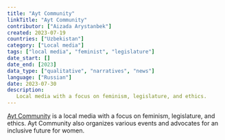 ```yaml
---
title: "Ayt Community"
linkTitle: "Ayt Community"
contributor: ["Aizada Arystanbek"]
created: 2023-07-19
countries: ["Uzbekistan"]
category: ["Local media"]
tags: ["local media", "feminist", "legislature"]
date_start: []
date_end: [2023]
data_type: ["qualitative", "narratives", "news"]
language: ["Russian"]
date: 2023-07-30
description:
   Local media with a focus on feminism, legislature, and ethics.
---
```


[Ayt Community](https://www.instagram.com/ayt_community/) is a local media with a focus on feminism, legislature, and ethics. Ayt Community also organizes various events and advocates for an inclusive future for women.
